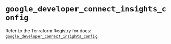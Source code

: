 # `google_developer_connect_insights_config`

Refer to the Terraform Registry for docs: [`google_developer_connect_insights_config`](https://registry.terraform.io/providers/hashicorp/google-beta/6.49.0/docs/resources/google_developer_connect_insights_config).
